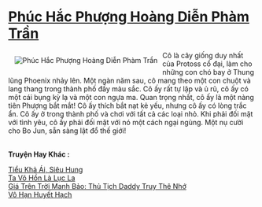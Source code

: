 <a href="https://truyentiki.com/phuc-hac-phuong-hoang-dien-pham-tran.30750/" title="Phúc Hắc Phượng Hoàng Diễn Phàm Trần"><h1>Phúc Hắc Phượng Hoàng Diễn Phàm Trần</h1></a><div style="display:table"><img align="right" style="float: left; padding: 10px;" src="https://truyentiki.com/a/img/str/src/30750.jpg" alt="Phúc Hắc Phượng Hoàng Diễn Phàm Trần">Cô là cây giống duy nhất của Protoss cổ đại, làm cho những con chó bay ở Thung lũng Phoenix nhảy lên. Một ngàn năm sau, cô mang theo một con chuột và lang thang trong thành phố đầy màu sắc. Cô ấy rất tự lập và ủ rũ, cô ấy có một cái bụng kỳ lạ và một con ngựa ma. Quan trọng nhất, cô ấy là một nàng tiên Phượng bắt mắt! Cô ấy thích bắt nạt kẻ yếu, nhưng cô ấy có lòng trắc ẩn. Cô ấy ở trong thành phố và chơi với tất cả các loại nhỏ. Khi phải đối mặt với tình yêu, cô ấy phải đối mặt với nó một cách ngại ngùng. Một nụ cười cho Bo Jun, sẵn sàng lật đổ thế giới!</div><p><br><b>Truyện Hay Khác :</b></p><a href="https://truyentiki.com/tieu-kha-ai-sieu-hung.30749/" alt="Tiểu Khả Ái, Siêu Hung">Tiểu Khả Ái, Siêu Hung</a><br/><a href="https://truyentiki.wordpress.com/2020/06/08/ta-vo-hon-la-luc-la/" alt="Ta Võ Hồn Là Lục La">Ta Võ Hồn Là Lục La</a><br/><a href="https://github.com/nownovels/truyenhay/tree/master/truyenhay/30338/README.md" alt="Giá Trên Trời Manh Bảo: Thủ Tịch Daddy Truy Thê Nhớ">Giá Trên Trời Manh Bảo: Thủ Tịch Daddy Truy Thê Nhớ</a><br/><a href="https://github.com/nownovels/top500/tree/master/truyenhay/33487/" alt="Vô Hạn Huyết Hạch">Vô Hạn Huyết Hạch</a><br/>